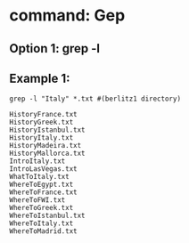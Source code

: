 command: Gep
========

Option 1: grep -l
---------

Example 1:
-----

```
grep -l "Italy" *.txt #(berlitz1 directory)

HistoryFrance.txt
HistoryGreek.txt
HistoryIstanbul.txt
HistoryItaly.txt
HistoryMadeira.txt
HistoryMallorca.txt
IntroItaly.txt
IntroLasVegas.txt
WhatToItaly.txt
WhereToEgypt.txt
WhereToFrance.txt
WhereToFWI.txt
WhereToGreek.txt
WhereToIstanbul.txt
WhereToItaly.txt
WhereToMadrid.txt

```

